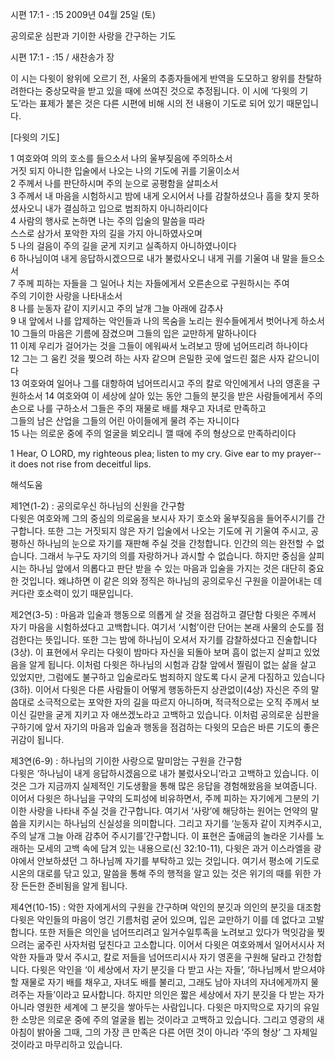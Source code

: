 시편 17:1 - :15 
2009년 04월 25일 (토)

공의로운 심판과 기이한 사랑을 간구하는 기도



시편 17:1 - :15 / 새찬송가  장


이 시는 다윗이 왕위에 오르기 전, 사울의 추종자들에게 반역을 도모하고 왕위를 찬탈하려한다는 중상모략을 받고 있을 때에 쓰여진 것으로 추정됩니다. 이 시에 ‘다윗의 기도’라는 표제가 붙은 것은 다른 시편에 비해 시의 전 내용이 기도로 되어 있기 때문입니다.   

[다윗의 기도]  

1 여호와여 의의 호소를 들으소서 나의 울부짖음에 주의하소서    
거짓 되지 아니한 입술에서 나오는 나의 기도에 귀를 기울이소서   
2 주께서 나를 판단하시며 주의 눈으로 공평함을 살피소서   
3 주께서 내 마음을 시험하시고 밤에 내게 오시어서 나를 감찰하셨으나 흠을 찾지 못하셨사오니    내가 결심하고 입으로 범죄하지 아니하리이다   
4 사람의 행사로 논하면 나는 주의 입술의 말씀을 따라    
스스로 삼가서 포악한 자의 길을 가지 아니하였사오며   
5 나의 걸음이 주의 길을 굳게 지키고 실족하지 아니하였나이다    
6 하나님이여 내게 응답하시겠으므로 내가 불렀사오니 내게 귀를 기울여 내 말을 들으소서   
7 주께 피하는 자들을 그 일어나 치는 자들에게서 오른손으로 구원하시는 주여    
주의 기이한 사랑을 나타내소서   
8 나를 눈동자 같이 지키시고 주의 날개 그늘 아래에 감추사   
9 내 앞에서 나를 압제하는 악인들과 나의 목숨을 노리는 원수들에게서 벗어나게 하소서    
10 그들의 마음은 기름에 잠겼으며 그들의 입은 교만하게 말하나이다   
11 이제 우리가 걸어가는 것을 그들이 에워싸서 노려보고 땅에 넘어뜨리려 하나이다   
12 그는 그 움킨 것을 찢으려 하는 사자 같으며 은밀한 곳에 엎드린 젊은 사자 같으니이다   
13 여호와여 일어나 그를 대항하여 넘어뜨리시고 주의 칼로 악인에게서 나의 영혼을 구원하소서   14 여호와여 이 세상에 살아 있는 동안 그들의 분깃을 받은 사람들에게서 주의 손으로 나를 구하소서 그들은 주의 재물로 배를 채우고 자녀로 만족하고    
그들의 남은 산업을 그들의 어린 아이들에게 물려 주는 자니이다   
15 나는 의로운 중에 주의 얼굴을 뵈오리니 깰 때에 주의 형상으로 만족하리이다   

1 Hear, O LORD, my righteous plea; listen to my cry. Give ear to my prayer-- it does not rise from deceitful lips.

해석도움





제1연(1-2) : 공의로우신 하나님의 신원을 간구함  
다윗은 여호와께 그의 중심의 의로움을 보시사 자기 호소와 울부짖음을 들어주시기를 간구합니다. 또한 그는 거짓되지 않은 자기 입술에서 나오는 기도에 귀 기울여 주시고, 공평하신 하나님의 눈으로 자기를 재판해 주실 것을 간청합니다. 인간의 의는 완전할 수 없습니다. 그래서 누구도 자기의 의를 자랑하거나 과시할 수 없습니다. 하지만 중심을 살피시는 하나님 앞에서 의롭다고 판단 받을 수 있는 마음과 입술을 가지는 것은 대단히 중요한 것입니다. 왜냐하면 이 같은 의와 정직은 하나님의 공의로우신 구원을 이끌어내는 데 커다란 호소력이 있기 때문입니다.     

제2연(3-5) : 마음과 입술과 행동으로 의롭게 살 것을 점검하고 결단함 
다윗은 주께서 자기 마음을 시험하셨다고 고백합니다. 여기서 ‘시험’이란 단어는 본래 사물의 순도를 점검한다는 뜻입니다. 또한 그는 밤에 하나님이 오셔서 자기를 감찰하셨다고 진술합니다(3상). 이 표현에서 우리는 다윗이 밤마다 자신을 되돌아 보며 흠이 없는지 살피고 있었음을 알게 됩니다. 이처럼 다윗은 하나님의 시험과 감찰 앞에서 찔림이 없는 삶을 살고 있었지만, 그럼에도 불구하고 입술로라도 범죄하지 않도록 다시 굳게 다짐하고 있습니다(3하). 이어서 다윗은 다른 사람들이 어떻게 행동하든지 상관없이(4상) 자신은 주의 말씀대로 소극적으로는 포악한 자의 길을 따르지 아니하며, 적극적으로는 오직 주께서 보이신 길만을 굳게 지키고 자 애쓰겠노라고 고백하고 있습니다. 이처럼 공의로운 심판을 구하기에 앞서 자기의 마음과 입술과 행동을 점검하는 다윗의 모습은 바른 기도의 좋은 귀감이 됩니다.   

제3연(6-9) : 하나님의 기이한 사랑으로 말미암는 구원을 간구함  
다윗은 ‘하나님이 내게 응답하시겠음으로 내가 불렀사오니’라고 고백하고 있습니다. 이것은 그가 지금까지 실제적인 기도생활을 통해 많은 응답을 경험해왔음을 보여줍니다. 이어서 다윗은 하나님을 구약의 도피성에 비유하면서, 주께 피하는 자기에게 그분의 기이한 사랑을 나타내 주실 것을 간구합니다. 여기서 ‘사랑’에 해당하는 원어는 언약의 말씀을 지키시는 하나님의 신실성을 의미합니다. 그리고 자기를 ‘눈동자 같이 지켜주시고, 주의 날개 그늘 아래 감추어 주시기를’간구합니다. 이 표현은 출애굽의 놀라운 기사를 노래하는 모세의 고백 속에 담겨 있는 내용으로(신 32:10-11), 다윗은 과거 이스라엘을 광야에서 안보하셨던 그 하나님께 자기를 부탁하고 있는 것입니다. 여기서 평소에 기도로 시온의 대로를 닦고 있고, 말씀을 통해 주의 행적을 알고 있는 것은 위기의 때를 위한 가장 든든한 준비됨을 알게 됩니다.    

제4연(10-15) : 악한 자에게서의 구원을 간구하며 악인의 분깃과 의인의 분깃을 대조함 
다윗은 악인들의 마음이 엉긴 기름처럼 굳어 있으며, 입은 교만하기 이를 데 없다고 고발합니다. 또한 저들은 의인을 넘어뜨리려고 일거수일투족을 노려보고 있다가 먹잇감을 찢으려는 굶주린 사자처럼 덮친다고 고소합니다. 이어서 다윗은 여호와께서 일어서시사 저 악한 자들과 맞서 주시고, 칼로 저들을 넘어뜨리시사 자기 영혼을 구원해 달라고 간청합니다. 다윗은 악인을 ‘이 세상에서 자기 분깃을 다 받고 사는 자들’, ‘하나님께서 받으셔야 할 재물로 자기 배를 채우고, 자녀도 배를 불리고, 그래도 남아 자녀의 자녀에게까지 물려주는 자들’이라고 묘사합니다. 하지만 의인은 짧은 세상에서 자기 분깃을 다 받는 자가 아니라 영원한 세계에 그 분깃을 쌓아두는 사람입니다. 다윗은 마지막으로 자기의 유일한 소망은 의로운 중에 주의 얼굴을 뵙는 것이라고 고백하고 있습니다. 그리고 영광의 새 아침이 밝아올 그때, 그의 가장 큰 만족은 다른 어떤 것이 아니라 ‘주의 형상’ 그 자체일 것이라고 마무리하고 있습니다.